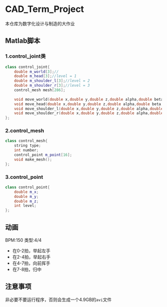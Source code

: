 # CAD_Term_Project
本仓库为数字化设计与制造的大作业

## Matlab脚本

### 1.control_joint类

```c++
class control_joint{
    double m_world[3];//
    double m_head[3];//level = 1
    double m_shoulder_l[3];//level = 2
    double m_shoulder_r[3];//level = 3
    control_mesh mesh[286];
    
    void move_world(double x,double y,double z,double alpha,double beta,double gammar);
    void move_head(double x,double y,double z,double alpha,double beta,double gammar);
    void move_shoulder_l(double x,double y,double z,double alpha,double beta,double gammar);
    void move_shoulder_r(double x,double y,double z,double alpha,double beta,double gammar);
};
```

### 2.control_mesh

```c++
class control_mesh{
    string type;
    int number;
    control_point m_point[16];
    void make_mesh();
};
```

### 3.control_point

```c++
class control_point{
    double m_x;
    double m_y;
    double m_z;
    int level;
};
```

## 动画

BPM:150   类型:4/4

* 在0-2拍，举起左手
* 在2-4拍，举起右手
* 在4-7拍，向前挥手
* 在7-8拍，归中

## 注意事项

非必要不要运行程序，否则会生成一个4.9GB的`avi`文件

